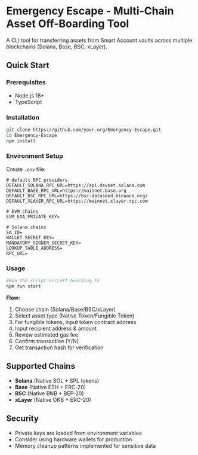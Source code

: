# Emergency Escape - Multi-Chain Asset Off-Boarding Tool

A CLI tool for transferring assets from Smart Account vaults across multiple blockchains (Solana, Base, BSC, xLayer).

## Quick Start

### Prerequisites
- Node.js 18+
- TypeScript

### Installation
```bash
git clone https://github.com/your-org/Emergency-Escape.git
cd Emergency-Escape
npm install
```

### Environment Setup
Create `.env` file:
```env
# default RPC providers
DEFAULT_SOLANA_RPC_URL=https://api.devnet.solana.com
DEFAULT_BASE_RPC_URL=https://mainnet.base.org
DEFAULT_BSC_RPC_URL=https://bsc-dataseed.binance.org/
DEFAULT_XLAYER_RPC_URL=https://mainnet.xlayer-rpc.com

# EVM chains
EVM_EOA_PRIVATE_KEY=

# Solana chains
SA_ID=
WALLET_SECRET_KEY=
MANDATORY_SIGNER_SECRET_KEY=
LOOKUP_TABLE_ADDRESS=
RPC_URL=

```

### Usage
```bash
#Run the script src/off_boarding.ts
npm run start
```

**Flow:**
1. Choose chain (Solana/Base/BSC/xLayer)
2. Select asset type (Native Token/Fungible Token)
3. For fungible tokens, input token contract address
4. Input recipient address & amount
5. Review estimated gas fee
6. Confirm transaction (Y/N)
7. Get transaction hash for verification

## Supported Chains
- **Solana** (Native SOL + SPL tokens)
- **Base** (Native ETH + ERC-20)
- **BSC** (Native BNB + BEP-20)
- **xLayer** (Native OKB + ERC-20)

## Security
- Private keys are loaded from environment variables
- Consider using hardware wallets for production
- Memory cleanup patterns implemented for sensitive data


